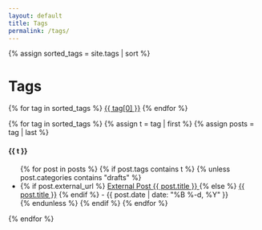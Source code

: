 ```yaml
---
layout: default
title: Tags
permalink: /tags/
---
```


{% assign sorted_tags = site.tags | sort %}

<div class="container">

<h1>Tags</h1>

<div class="tag-container">
  {% for tag in sorted_tags %}
  <a class="badge bg-CortanaDesign-blue-dark fs-5 mb-1" href="/tags/#{{ tag[0] }}">{{ tag[0] }}</a>
  {% endfor %}
</div>

{% for tag in sorted_tags %}
{% assign t = tag | first %}
{% assign posts = tag | last %}

  <h4 id="{{ t }}" class="text-capitalize">{{ t }}</h4>

  <ul>
  {% for post in posts %}
    {% if post.tags contains t %}
    {% unless post.categories contains "drafts" %}
     <li>
      {% if post.external_url %}
      <a href="{{ post.external_url }}" target="_blank"
        ><span class="badge bg-secondary me-1">
          <i class="fa-solid fa-arrow-up-right-from-square me-1"></i>External Post </span
        >{{ post.title }}
        </a>
      {% else %}
      <a href="{{ post.url }}">{{ post.title }}</a>
      {% endif %}<span class="tags"> - {{ post.date | date: "%B %-d, %Y"  }}</span>
      </li>
      {% endunless %}
    {% endif %}
  {% endfor %}
  </ul>
{% endfor %}
</div>
